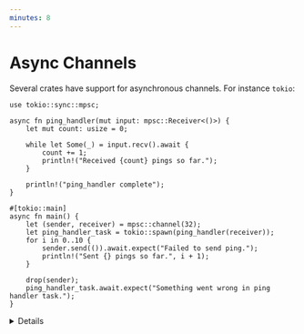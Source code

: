 ```yaml
---
minutes: 8
---
```


# Async Channels

Several crates have support for asynchronous channels. For instance `tokio`:

```rust,editable,compile_fail
use tokio::sync::mpsc;

async fn ping_handler(mut input: mpsc::Receiver<()>) {
    let mut count: usize = 0;

    while let Some(_) = input.recv().await {
        count += 1;
        println!("Received {count} pings so far.");
    }

    println!("ping_handler complete");
}

#[tokio::main]
async fn main() {
    let (sender, receiver) = mpsc::channel(32);
    let ping_handler_task = tokio::spawn(ping_handler(receiver));
    for i in 0..10 {
        sender.send(()).await.expect("Failed to send ping.");
        println!("Sent {} pings so far.", i + 1);
    }

    drop(sender);
    ping_handler_task.await.expect("Something went wrong in ping handler task.");
}
```

<details>

- Change the channel size to `3` and see how it affects the execution.

- Overall, the interface is similar to the `sync` channels as seen in the
  [morning class](../channels.md).

- Try removing the `std::mem::drop` call. What happens? Why?

- The [Flume](https://docs.rs/flume/latest/flume/) crate has channels that
  implement both `sync` and `async` `send` and `recv`. This can be convenient
  for complex applications with both IO and heavy CPU processing tasks.

- What makes working with `async` channels preferable is the ability to combine
  them with other `future`s to combine them and create complex control flow.

</details>

